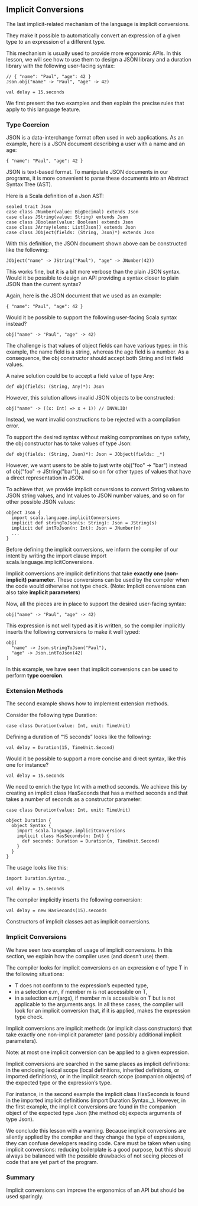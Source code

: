 ## Implicit Conversions

The last implicit-related mechanism of the language is implicit conversions.

They make it possible to automatically convert an expression of a given type to an expression of a different type.

This mechanism is usually used to provide more ergonomic APIs. In this lesson, we will see how to use them to design a JSON library and a duration library with the following user-facing syntax:
```
// { "name": "Paul", "age": 42 }
Json.obj("name" -> "Paul", "age" -> 42)

val delay = 15.seconds 
```
We first present the two examples and then explain the precise rules that apply to this language feature.

### Type Coercion
JSON is a data-interchange format often used in web applications. As an example, here is a JSON document describing a user with a name and an age:
```
{ "name": "Paul", "age": 42 }
```
JSON is text-based format. To manipulate JSON documents in our programs, it is more convenient to parse these documents into an Abstract Syntax Tree (AST).

Here is a Scala definition of a Json AST:
```
sealed trait Json
case class JNumber(value: BigDecimal) extends Json
case class JString(value: String) extends Json
case class JBoolean(value: Boolean) extends Json
case class JArray(elems: List[Json]) extends Json
case class JObject(fields: (String, Json)*) extends Json
```
With this definition, the JSON document shown above can be constructed like the following:
```
JObject("name" -> JString("Paul"), "age" -> JNumber(42))
```
This works fine, but it is a bit more verbose than the plain JSON syntax. Would it be possible to design an API providing a syntax closer to plain JSON than the current syntax?

Again, here is the JSON document that we used as an example:
```
{ "name": "Paul", "age": 42 }
```
Would it be possible to support the following user-facing Scala syntax instead?
```
obj("name" -> "Paul", "age" -> 42)
```
The challenge is that values of object fields can have various types: in this example, the name field is a string, whereas the age field is a number. As a consequence, the obj constructor should accept both String and Int field values.

A naive solution could be to accept a field value of type Any:
```
def obj(fields: (String, Any)*): Json
```
However, this solution allows invalid JSON objects to be constructed:
```
obj("name" -> ((x: Int) => x + 1)) // INVALID!
```
Instead, we want invalid constructions to be rejected with a compilation error.

To support the desired syntax without making compromises on type safety, the obj constructor has to take values of type Json:
```
def obj(fields: (String, Json)*): Json = JObject(fields: _*)
```
However, we want users to be able to just write obj("foo" -> "bar") instead of obj("foo" -> JString("bar")), and so on for other types of values that have a direct representation in JSON.

To achieve that, we provide implicit conversions to convert String values to JSON string values, and Int values to JSON number values, and so on for other possible JSON values:
```
object Json {
  import scala.language.implicitConversions
  implicit def stringToJson(s: String): Json = JString(s)
  implicit def intToJson(n: Int): Json = JNumber(n)
  ...
}
```
Before defining the implicit conversions, we inform the compiler of our intent by writing the import clause import scala.language.implicitConversions.

Implicit conversions are implicit definitions that take **exactly one (non-implicit) parameter**. These conversions can be used by the compiler when the code would otherwise not type check. (Note: Implicit conversions can also take **implicit parameters**)

Now, all the pieces are in place to support the desired user-facing syntax:
```
obj("name" -> "Paul", "age" -> 42)
```
This expression is not well typed as it is written, so the compiler implicitly inserts the following conversions to make it well typed:
```
obj(
  "name" -> Json.stringToJson("Paul"),
  "age" -> Json.intToJson(42)
)
```
In this example, we have seen that implicit conversions can be used to perform **type coercion**.

### Extension Methods
The second example shows how to implement extension methods.

Consider the following type Duration:
```
case class Duration(value: Int, unit: TimeUnit)
```
Defining a duration of “15 seconds” looks like the following:
```
val delay = Duration(15, TimeUnit.Second)
```
Would it be possible to support a more concise and direct syntax, like this one for instance?
```
val delay = 15.seconds
```

We need to enrich the type Int with a method seconds. We achieve this by creating an implicit class HasSeconds that has a method seconds and that takes a number of seconds as a constructor parameter:
```
case class Duration(value: Int, unit: TimeUnit)

object Duration {
  object Syntax {
    import scala.language.implicitConversions
    implicit class HasSeconds(n: Int) {
      def seconds: Duration = Duration(n, TimeUnit.Second)
    }
  }
}
```
The usage looks like this:
```
import Duration.Syntax._

val delay = 15.seconds
```
The compiler implicitly inserts the following conversion:
```
val delay = new HasSeconds(15).seconds
```

Constructors of implicit classes act as implicit conversions.

### Implicit Conversions
We have seen two examples of usage of implicit conversions. In this section, we explain how the compiler uses (and doesn’t use) them.

The compiler looks for implicit conversions on an expression e of type T in the following situations:
- T does not conform to the expression’s expected type,
- in a selection e.m, if member m is not accessible on T,
- in a selection e.m(args), if member m is accessible on T but is not applicable to the arguments args.
In all these cases, the compiler will look for an implicit conversion that, if it is applied, makes the expression type check.

Implicit conversions are implicit methods (or implicit class constructors) that take exactly one non-implicit parameter (and possibly additional implicit parameters).

Note: at most one implicit conversion can be applied to a given expression.

Implicit conversions are searched in the same places as implicit definitions: in the enclosing lexical scope (local definitions, inherited definitions, or imported definitions), or in the implicit search scope (companion objects) of the expected type or the expression’s type.

For instance, in the second example the implicit class HasSeconds is found in the imported implicit definitions (import Duration.Syntax._). However, in the first example, the implicit conversions are found in the companion object of the expected type Json (the method obj expects arguments of type Json).

We conclude this lesson with a warning. Because implicit conversions are silently applied by the compiler and they change the type of expressions, they can confuse developers reading code. Care must be taken when using implicit conversions: reducing boilerplate is a good purpose, but this should always be balanced with the possible drawbacks of not seeing pieces of code that are yet part of the program.

### Summary
Implicit conversions can improve the ergonomics of an API but should be used sparingly.

